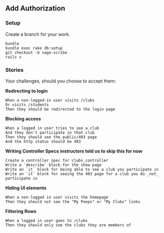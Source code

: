 ## Add Authorization

### Setup

Create a branch for your work.

```
bundle
bundle exec rake db:setup
git checkout -b sage-scribe
rails s
```

### Stories

Your challenges, should you choose to accept them:

**Redirecting to login**

```
When a non-logged-in user visits /clubs
Or visits /students
Then they should be redirected to the login page
```

**Blocking access**

```
When a logged in user tries to see a club
And they don't participate in that club
Then they should see the public/403 page
And the http status should be 403
```

**Writing Controller Specs**
**instructors told us to skip this for now**
```
Create a controller spec for clubs_controller
Write a `describe` block for the show page
Write an `it` block for being able to see a club you participate in
Write an `it` block for seeing the 403 page for a club you do _not_ participate in
```

**Hiding UI elements**

```
When a non-logged in user visits the homepage
Then they should not see the "My Peeps" or "My Clubs" links
```

**Filtering Rows**

```
When a logged in user goes to /clubs
Then they should only see the clubs they are members of
```
